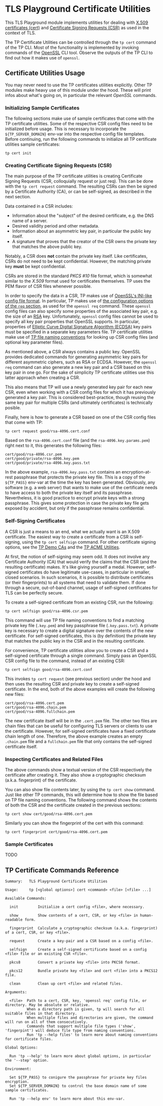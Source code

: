 # TLS Playground Certificate Utilities

This TLS Playground module implements utilities for dealing with [X.509 certificates (cert)](https://www.rfc-editor.org/rfc/rfc5280) and [Certificate Signing Requests (CSR)](https://www.rfc-editor.org/rfc/rfc2986) as used in the context of TLS.

The TP Certificate Utilities can be controlled through the `tp cert` command of the TP CLI.
Most of the functionality is implemented by invoking commands of the [OpenSSL](https://www.openssl.org/) CLI tool.
Observe the outputs of the TP CLI to find out how it makes use of `openssl`.



## Certificate Utilities Usage

You may never need to use the TP certificates utilities explicitly.
Other TP modules make heavy use of this module under the hood.
These will print infos about what's going on, in particular the relevant *OpenSSL* commands.

### Initializing Sample Certificates

The following sections make use of sample certificates that come with the TP certificate utilities.
Some of the respective CSR config files need to be initialized before usage.
This is necessary to incorporate the `${TP_SERVER_DOMAIN}` env-var into the respective config file templates.
Before continuing, run the following commands to initialize all TP certificate utilities sample certificates:

```
tp cert init
```

### Creating Certificate Signing Requests (CSR)

The main purpose of the TP certificate utilities is creating Certificate Signing Requests (CSR, colloquially request or just req).
This can be done with the `tp cert request` command.
The resulting CSRs can then be signed by a Certificate Authority (CA), or can be self-signed, as described in the next section.

Data contained in a CSR includes:

* Information about the "subject" of the desired certificate, e.g. the DNS name of a server.
* Desired validity period and other metadata.
* Information about an asymmetric key pair, in particular the public key itself.
* A signature that proves that the creator of the CSR owns the private key that matches the above public key.

Notably, a CSR does **not** contain the private key itself.
Like certificates, CSRs do not need to be kept confidential.
However, the matching private key **must** be kept confidential.

CSRs are stored in the standard *PKCS #10* file format, which is somewhat similar to the *X.509* format used for certificates themselves.
TP uses the PEM flavor of CSR files whenever possible.

In order to specify the data in a CSR, TP makes use of [OpenSSL's INI-like config file format](https://www.openssl.org/docs/man3.1/man5/config.html).
In particular, TP makes use of [the configuration options of the `req` section](https://www.openssl.org/docs/man3.1/man1/openssl-req.html#CONFIGURATION-FILE-FORMAT), as used for the `openssl req` command.
These `openssl` config files can also specify some properties of the associated key pair, e.g. the size of an [RSA](https://en.wikipedia.org/wiki/RSA_(cryptosystem)) key.
Unfortunately, `openssl` config files cannot be used to specify all key pair properties that OpenSSL supports.
In particular, properties of [Elliptic Curve Digital Signature Algorithm (ECDSA)](https://en.wikipedia.org/wiki/Elliptic_Curve_Digital_Signature_Algorithm) key pairs must be specified in a separate key parameters file.
TP certificate utilities make use of [TP file naming conventions](../bin/README.md#file-naming-conventions) for looking up CSR config files (and optional key parameter files).

As mentioned above, a CSR always contains a public key.
OpenSSL provides dedicated commands for generating asymmetric key pairs for different asymmetric ciphers, such as RSA or ECDSA.
However, the `openssl req` command can also generate a new key pair and a CSR based on this key pair in one go.
For the sake of simplicity TP certificate utilities use this latter approach when creating a CSR.

This also means that TP will use a newly generated key pair for each new CSR, even when working with a CSR config files for which it has previously generated a key pair.
This is considered best-practice, though reusing the same key pair for multiple CSRs (and ultimately certificates) is technically posible.

Finally, here is how to generate a CSR based on one of the CSR config files that come with TP:

```
tp cert request good/rsa-4096.cert.conf
```

Based on the `rsa-4096.cert.conf` file (and the `rsa-4096.key.params.pem`) right next to it, this generates the following files:

```
cert/good/rsa-4096.csr.pem
cert/good/private/rsa-4096.key.pem
cert/good/private/rsa-4096.key.pass.txt
```

In the above example, `rsa-4096.key.pass.txt` contains an encryption-at-rest passphrase that protects the private key file.
This is a copy of the `${TP_PASS}` env-var at the time the key has been generated.
Obviously, any software (e.g. a web server) that wants to make use of the certificate needs to have access to both the private key itself and its passphrase.
Nevertheless, it is good practice to encrypt private keys with a strong passphrase.
This gives some protection in case the private key file gets exposed by accident, but only if the passphrase remains confidential.

### Self-Signing Certificates

A CSR is just a means to an end, what we actually want is an X.509 certificate.
The easiest way to create a certificate from a CSR is self-signing, using the `tp cert selfsign` command.
For other certificate signing options, see the [TP Demo CAs](../ca/README.md) and the [TP ACME Utilities](../acme/README.md).

At first, the notion of self-signing may seem odd.
It does not involve any Certificate Authority (CA) that would verify the claims that the CSR (and the resulting certificate) makes.
It's like giving yourself a medal.
However, self-signed certificates do have legitimate use-cases, in particular in smaller, closed scenarios.
In such scenarios, it is possible to distribute certificates (or their fingerprints) to all systems that need to validate them.
If done through a secure, out-of-band channel, usage of self-signed certificates for TLS can be perfectly secure.

To create a self-signed certificate from an existing CSR, run the following:

```
tp cert selfsign good/rsa-4096.csr.pem
```

This command will use TP file naming conventions to find a matching private key file (`.key.pem`) and key passphrase file (`.key.pass.txt`).
A private key is necessary to create a digital signature over the contents of the new certificate.
For self-signed certificates, this is (by definition) the private key that matches the public key in the CSR and in the resulting certificate.

For convenience, TP certificate utilities allow you to create a CSR and a self-signed certificate through a single command.
Simply pass an OpenSSL CSR config file to the command, instead of an existing CSR:

```
tp cert selfsign good/rsa-4096.cert.conf
```

This invokes `tp cert request` (see previous section) under the hood and then uses the resulting CSR and private key to create a self-signed certificate.
In the end, both of the above examples will create the following new files:

```
cert/good/rsa-4096.cert.pem
cert/good/rsa-4096.chain.pem
cert/good/rsa-4096.fullchain.pem
```

The new certificate itself will be in the `.cert.pem` file.
The other two files are chain files that can be useful for configuring TLS servers or clients to use the certificate.
However, for self-signed certificates have a fixed certificate chain length of one.
Therefore, the above example creates an empty `.chain.pem` file and a `fullchain.pem` file that only contains the self-signed certificate itself.

### Inspecting Certificates and Related Files

The above commands show a textual version of the CSR respectively the certificate after creating it.
They also show a cryptographic checksum (a.k.a. fingerprint) of the certificate.

You can also show file contents later, by using the `tp cert show` command.
Just like other TP commands, this will determine how to show the file based on TP file naming conventions.
The following command shows the contents of both the CSR and the certificate created in the previous sections:

```
tp cert show cert/good/rsa-4096.cert.pem
```

Similarly you can show the fingerprint of the cert with this command:

```
tp cert fingerprint cert/good/rsa-4096.cert.pem
```

### Sample Certificates

TODO

## TP Certificate Commands Reference

```
Summary:   TLS Playground Certificate Utilities

Usage:     tp [<global options>] cert <command> <file> [<file> ...]

Available Commands:

  init         Initialize a cert config <file>, where necessary.

  show         Show contents of a cert, CSR, or key <file> in human-readable form.

  fingerprint  Calculate a cryptographic checksum (a.k.a. fingerprint) of a cert, CSR, or key <file>.

  request      Create a key-pair and a CSR based on a config <file>.

  selfsign     Create a self-signed certificate based on a config <file> file or an existing CSR <file>.

  pkcs8        Convert a private key <file> into PKCS8 format.

  pkcs12       Bundle private key <file> and cert <file> into a PKCS12 file.

  clean        Clean up cert <file> and related files.

Arguments:

  <file>  Path to a cert, CSR, key, 'openssl req' config file, or directory. May be absolute or relative.
          When a directory path is given, tp will search for all suitable files in that directory.
          When multiple files and directories are given, the command will run on all of them consecutively.
          Commands that support multiple file types ('show', 'fingerpint') will deduce file type from naming conventions.
          Run 'tp --help files' to learn more about naming conventions for certificate files.

Global Options:

  Run 'tp --help' to learn more about global options, in particular the '--step' option.

Environment:

  Set ${TP_PASS} to conigure the passphrase for private key files encryption.
  Set ${TP_SERVER_DOMAIN} to control the base domain name of some sample certificates.

  Run 'tp --help env' to learn more about this env-var.
```
